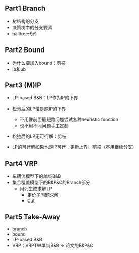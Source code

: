 ## Part1 Branch
- 树结构的分支
- 决策树中的分支要素
- balltree代码



## Part2 Bound

- 为什么要加入bound：剪枝
- lb和ub



## Part3 (M)IP

- LP-based B&B：LP作为IP的下界
- 松弛后的LP恰是原IP的下界
  - 不用像前面最短路问题尝试各种heuristic function
  - 也不用不同问题手工定制

- 松弛后的LP无可行解：剪枝
- LP的可行解如果也是IP可行：更新上界，剪枝（不用继续分支）



## Part4 VRP

- 车辆流模型下的单纯B&B
- 集合覆盖模型下的B&P&C的Branch部分
  - 用列生成求解LP
    - 定价子问题求解
    - Cut



## Part5 Take-Away

- branch
- bound
- LP-based B&B
- VRP：VRPTW单纯B&B => 论文的B&P&C